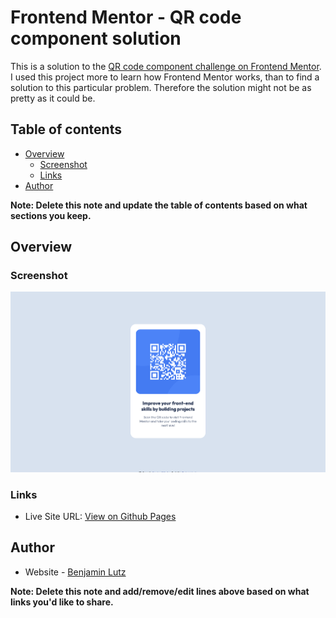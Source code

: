 # Frontend Mentor - QR code component solution

This is a solution to the [QR code component challenge on Frontend Mentor](https://www.frontendmentor.io/challenges/qr-code-component-iux_sIO_H). I used this project more to learn how Frontend Mentor works, than to find a solution to this particular problem. Therefore the solution might not be as pretty as it could be.

## Table of contents

- [Overview](#overview)
  - [Screenshot](#screenshot)
  - [Links](#links)
- [Author](#author)

**Note: Delete this note and update the table of contents based on what sections you keep.**

## Overview

### Screenshot

![](./screenshot.png)

### Links

- Live Site URL: [View on Github Pages](https://benlutz.github.io/fe-mentor-qr-code-component/)

## Author

- Website - [Benjamin Lutz](https://www.benjaminlutz.at)

**Note: Delete this note and add/remove/edit lines above based on what links you'd like to share.**
